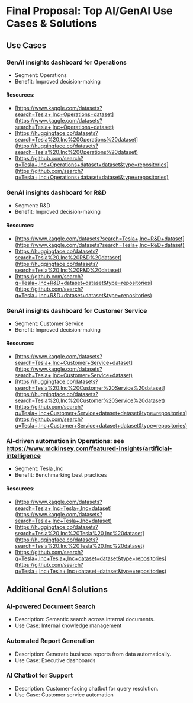 # Final Proposal: Top AI/GenAI Use Cases & Solutions
## Use Cases
### GenAI insights dashboard for Operations
- Segment: Operations
- Benefit: Improved decision-making
#### Resources:
- [https://www.kaggle.com/datasets?search=Tesla+,Inc+Operations+dataset](https://www.kaggle.com/datasets?search=Tesla+,Inc+Operations+dataset)
- [https://huggingface.co/datasets?search=Tesla%20,Inc%20Operations%20dataset](https://huggingface.co/datasets?search=Tesla%20,Inc%20Operations%20dataset)
- [https://github.com/search?q=Tesla+,Inc+Operations+dataset+dataset&type=repositories](https://github.com/search?q=Tesla+,Inc+Operations+dataset+dataset&type=repositories)

### GenAI insights dashboard for R&D
- Segment: R&D
- Benefit: Improved decision-making
#### Resources:
- [https://www.kaggle.com/datasets?search=Tesla+,Inc+R&D+dataset](https://www.kaggle.com/datasets?search=Tesla+,Inc+R&D+dataset)
- [https://huggingface.co/datasets?search=Tesla%20,Inc%20R&D%20dataset](https://huggingface.co/datasets?search=Tesla%20,Inc%20R&D%20dataset)
- [https://github.com/search?q=Tesla+,Inc+R&D+dataset+dataset&type=repositories](https://github.com/search?q=Tesla+,Inc+R&D+dataset+dataset&type=repositories)

### GenAI insights dashboard for Customer Service
- Segment: Customer Service
- Benefit: Improved decision-making
#### Resources:
- [https://www.kaggle.com/datasets?search=Tesla+,Inc+Customer+Service+dataset](https://www.kaggle.com/datasets?search=Tesla+,Inc+Customer+Service+dataset)
- [https://huggingface.co/datasets?search=Tesla%20,Inc%20Customer%20Service%20dataset](https://huggingface.co/datasets?search=Tesla%20,Inc%20Customer%20Service%20dataset)
- [https://github.com/search?q=Tesla+,Inc+Customer+Service+dataset+dataset&type=repositories](https://github.com/search?q=Tesla+,Inc+Customer+Service+dataset+dataset&type=repositories)

### AI-driven automation in Operations: see https://www.mckinsey.com/featured-insights/artificial-intelligence
- Segment: Tesla ,Inc
- Benefit: Benchmarking best practices
#### Resources:
- [https://www.kaggle.com/datasets?search=Tesla+,Inc+Tesla+,Inc+dataset](https://www.kaggle.com/datasets?search=Tesla+,Inc+Tesla+,Inc+dataset)
- [https://huggingface.co/datasets?search=Tesla%20,Inc%20Tesla%20,Inc%20dataset](https://huggingface.co/datasets?search=Tesla%20,Inc%20Tesla%20,Inc%20dataset)
- [https://github.com/search?q=Tesla+,Inc+Tesla+,Inc+dataset+dataset&type=repositories](https://github.com/search?q=Tesla+,Inc+Tesla+,Inc+dataset+dataset&type=repositories)

## Additional GenAI Solutions
### AI-powered Document Search
- Description: Semantic search across internal documents.
- Use Case: Internal knowledge management
### Automated Report Generation
- Description: Generate business reports from data automatically.
- Use Case: Executive dashboards
### AI Chatbot for Support
- Description: Customer-facing chatbot for query resolution.
- Use Case: Customer service automation
